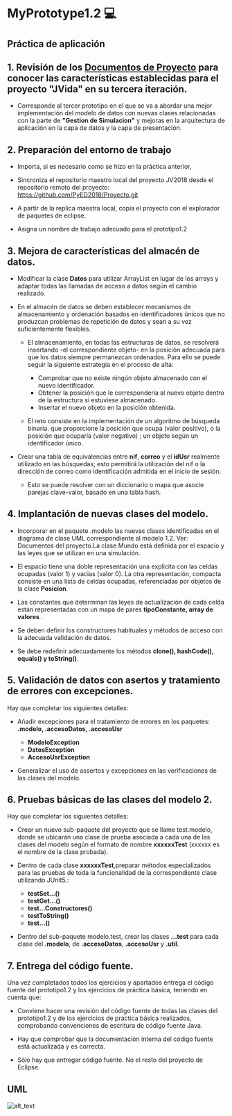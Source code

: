 # MyPrototype1.2 :computer:

## Práctica de aplicación


## 1. Revisión de los [Documentos de Proyecto](https://moodle.iescierva.net/mod/folder/view.php?id=26072) para conocer las características establecidas para el proyecto "JVida" en su tercera iteración.
- Corresponde al tercer prototipo en el que se va a abordar una mejor implementación del modelo de datos con nuevas clases relacionadas con la parte de <b>"Gestion de Simulacion"</b> y mejoras en la arquitectura de aplicación en la capa de datos y la capa de presentación.

## 2. Preparación del entorno de trabajo
- Importa, si es necesario como se hizo en la práctica anterior,

- Sincroniza el repositorio maestro local del proyecto JV2018 desde el repositorio remoto del proyecto: https://github.com/PyED2018/Proyecto.git

- A partir de la replica maestra local, copia el proyecto con el explorador de paquetes de eclipse.

- Asigna un nombre de trabajo adecuado para el prototipo1.2

## 3. Mejora de características del almacén de datos.

- Modificar la clase <b>Datos</b> para utilizar ArrayList en lugar de los arrays y adaptar todas las llamadas de acceso a datos según el cambio realizado.

- En el almacén de datos se deben establecer mecanismos de almacenamiento y ordenación basados en identificadores únicos que no produzcan problemas de repetición de datos y sean a su vez suficientemente flexibles.

    - El almacenamiento, en todas las estructuras de datos, se resolverá insertando -el correspondiente objeto- en la posición adecuada para que los datos siempre permanezcan ordenados. Para ello se puede seguir la siguiente estrategia en el proceso de alta: 
      - Comprobar que no existe ningún objeto almacenado con el nuevo identificador.
      - Obtener la posición que le correspondería al nuevo objeto dentro de la estructura si estuviese almacenado.
      - Insertar el nuevo objeto en la posición obtenida.
      
    - El reto consiste en la implementación de un algoritmo de  búsqueda binaria. que proporcione la posición que ocupa (valor positivo), o la posición que ocuparía (valor negativo) ; un objeto según un identificador único.
 - Crear una tabla de equivalencias entre <b>nif</b>, <b>correo</b> y el <b>idUsr</b> realmente utilizado en las búsquedas; esto permitirá la utilización del nif o la dirección de correo como  identificación admitida en el inicio de sesión. 
    - Esto se puede resolver con un diccionario o mapa que asocie parejas clave-valor, basado en una tabla hash. 
    
## 4. Implantación de nuevas clases del modelo.
- Incorporar en el paquete .modelo las nuevas clases identificadas en el diagrama de clase UML correspondiente al modelo 1.2. Ver: Documentos del proyecto.La clase Mundo está definida por el espacio y las leyes que se utilizan en una simulación.

- El espacio tiene una doble representación una explicita con las celdas ocupadas (valor 1) y vacias (valor 0). La otra representación, compacta consiste en una lista de celdas ocupadas, referenciadas por objetos de la clase <b>Posicion</b>.

- Las constantes que determinan las leyes de actualización de cada celda están representadas con un mapa de pares <b>tipoConstante, array de valores </b>.  

- Se deben definir los constructores habituales y métodos de acceso con la adecuada validación de datos.

- Se debe redefinir adecuadamente los métodos <b>clone(), hashCode(), equals() y toString()</b>.

## 5. Validación de datos con asertos y tratamiento de errores con excepciones.

Hay que completar los siguientes detalles:

- Añadir excepciones para el tratamiento de errores en los paquetes:  <b>.modelo, .accesoDatos, .accesoUsr</b>

    - <b>ModeloException
    - DatosException
    - AccesoUsrException</b>
- Generalizar el uso de assertos y excepciones en las verificaciones de las clases del modelo.

## 6. Pruebas básicas de las clases del modelo 2.

Hay que completar los siguientes detalles:

- Crear un nuevo sub-paquete del proyecto que se llame test.modelo, donde se ubicarán una clase de prueba asociada a cada una de las clases del modelo según el formato de nombre <b>xxxxxxTest</b>   (xxxxxx es el nombre de la clase probada). 

- Dentro de cada clase <b>xxxxxxTest</b>,preparar métodos especializados para las pruebas de toda la funcionalidad de la correspondiente clase  utilizando JUnit5.:

  - <b>testSet...()
  - testGet...()
  - test...Constructores()
  - testToString()
  - test...()</b>
  
- Dentro del sub-paquete modelo.test, crear las clases <b>...test</b> para cada clase del <b>.modelo</b>, de <b>.accesoDatos</b>, <b>.accesoUsr</b> y <b>.util</b>.

## 7. Entrega del código fuente.

Una vez completados todos los ejercicios y apartados entrega el código fuente del prototipo1.2 y los ejercicios de práctica básica, teniendo en cuenta que:

- Conviene hacer una revisión del código fuente de todas las clases del prototipo1.2 y de los ejercicios de práctica básica realizados, comprobando convenciones de escritura de código fuente Java.

- Hay que comprobar que la documentación interna del código fuente está actualizada y es correcta. 

- Sólo hay que entregar código fuente. No el resto del proyecto de Eclipse.

## UML
![alt_text](https://github.com/RamonMR95/MyPrototype1.2/blob/master/img/modelo1.2-Dise%C3%B1oClases%20(ControlarAcceso)(Simulacion).jpg)
